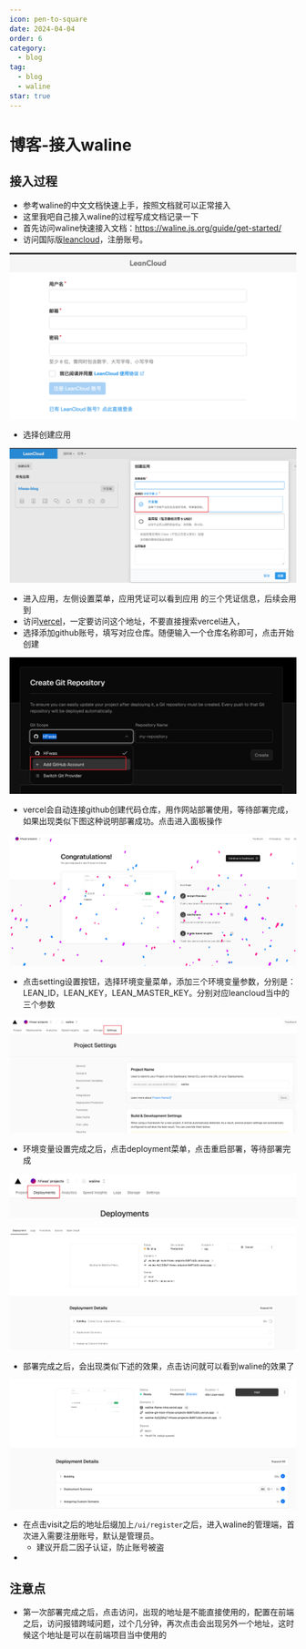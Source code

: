 ```yaml
---
icon: pen-to-square
date: 2024-04-04
order: 6
category:
  - blog
tag:
  - blog
  - waline
star: true
---
```


# 博客-接入waline

## 接入过程

- 参考waline的中文文档快速上手，按照文档就可以正常接入
- 这里我吧自己接入waline的过程写成文档记录一下
- 首先访问waline快速接入文档：https://waline.js.org/guide/get-started/
- 访问国际版[leancloud](https://console.leancloud.app/register)，注册账号。

![image-20240404213730035](images/image-20240404213730035.png)

- 选择创建应用

![image-20240404213823567](images/image-20240404213823567.png)

- 进入应用，左侧设置菜单，应用凭证可以看到应用 的三个凭证信息，后续会用到
- 访问[vercel](https://vercel.com/new/clone?repository-url=https%3A%2F%2Fgithub.com%2Fwalinejs%2Fwaline%2Ftree%2Fmain%2Fexample)，一定要访问这个地址，不要直接搜索vercel进入，
- 选择添加github账号，填写对应仓库。随便输入一个仓库名称即可，点击开始创建

![image-20240404214046065](images/image-20240404214046065.png)

- vercel会自动连接github创建代码仓库，用作网站部署使用，等待部署完成，如果出现类似下图这种说明部署成功。点击进入面板操作

![image-20240404182301176](images/image-20240404182301176.png)

- 点击setting设置按钮，选择环境变量菜单，添加三个环境变量参数，分别是：LEAN_ID，LEAN_KEY，LEAN_MASTER_KEY。分别对应leancloud当中的三个参数

![image-20240404182340128](images/image-20240404182340128.png)

- 环境变量设置完成之后，点击deployment菜单，点击重启部署，等待部署完成

![image-20240404182526781](images/image-20240404182526781.png)









![image-20240404182615769](images/image-20240404182615769.png)

- 部署完成之后，会出现类似下述的效果，点击访问就可以看到waline的效果了

![image-20240404182752091](images/image-20240404182752091.png)

- 在点击visit之后的地址后缀加上`/ui/register`之后，进入waline的管理端，首次进入需要注册账号，默认是管理员。
  - 建议开启二因子认证，防止账号被盗
- 

## 注意点

- 第一次部署完成之后，点击访问，出现的地址是不能直接使用的，配置在前端之后，访问报错跨域问题，过个几分钟，再次点击会出现另外一个地址，这时候这个地址是可以在前端项目当中使用的
